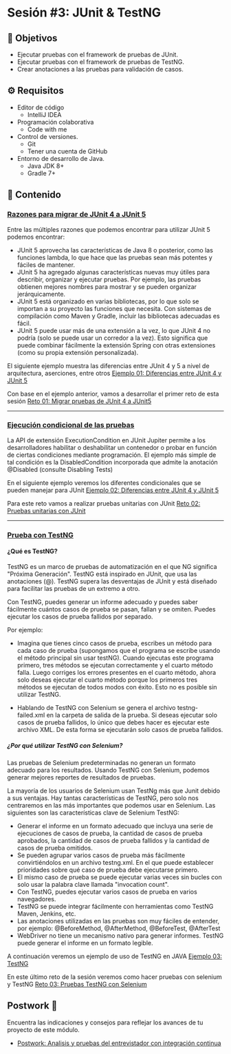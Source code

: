 # Sesión #3: JUnit & TestNG

## :dart: Objetivos

* Ejecutar pruebas con el framework de pruebas de JUnit.
* Ejecutar pruebas con el framework de pruebas de TestNG.
* Crear anotaciones a las pruebas para validación de casos.

## ⚙ Requisitos

- Editor de código
  - IntelliJ IDEA
- Programación colaborativa
  - Code with me
- Control de versiones.
  - Git
  - Tener una cuenta de GitHub
- Entorno de desarrollo de Java.
  - Java JDK 8+
  - Gradle 7+

## 📂 Contenido

### <ins> Razones para migrar de JUnit 4 a JUnit 5 </ins>

Entre las múltiples razones que podemos encontrar para utilizar JUnit 5 podemos encontrar: 
- JUnit 5 aprovecha las características de Java 8 o posterior, como las funciones lambda, lo que hace que las pruebas sean más potentes y fáciles de mantener.
- JUnit 5 ha agregado algunas características nuevas muy útiles para describir, organizar y ejecutar pruebas. Por ejemplo, las pruebas obtienen mejores nombres para mostrar y se pueden organizar jerárquicamente.
- JUnit 5 está organizado en varias bibliotecas, por lo que solo se importan a su proyecto las funciones que necesita. Con sistemas de compilación como Maven y Gradle, incluir las bibliotecas adecuadas es fácil.
- JUnit 5 puede usar más de una extensión a la vez, lo que JUnit 4 no podría (solo se puede usar un corredor a la vez). Esto significa que puede combinar fácilmente la extensión Spring con otras extensiones (como su propia extensión personalizada).

El siguiente ejemplo muestra las diferencias entre JUnit 4 y 5 a nivel de arquitectura, aserciones, entre otros [Ejemplo 01: Diferencias entre JUnit 4 y JUnit 5](./Ejemplo-01)

Con base en el ejemplo anterior, vamos a desarrollar el primer reto de esta sesión [Reto 01: Migrar pruebas de JUnit 4 a JUnit5](./Reto-01)

---
### <ins>Ejecución condicional de las pruebas</ins>

La API de extensión ExecutionCondition en JUnit Jupiter permite a los desarrolladores habilitar o deshabilitar un contenedor o probar en función de ciertas condiciones mediante programación. El ejemplo más simple de tal condición es la DisabledCondition incorporada que admite la anotación @Disabled (consulte Disabling Tests)

En el siguiente ejemplo veremos los diferentes condicionales que se pueden manejar para JUnit [Ejemplo 02: Diferencias entre JUnit 4 y JUnit 5](./Ejemplo-02)

Para este reto vamos a realizar pruebas unitarias con JUnit [Reto 02: Pruebas unitarias con JUnit](./Reto-02)

---
### <ins> Prueba con TestNG </ins>

#### ¿Qué es TestNG?

TestNG es un marco de pruebas de automatización en el que NG significa "Próxima Generación". TestNG está inspirado en JUnit, que usa las anotaciones (@). TestNG supera las desventajas de JUnit y está diseñado para facilitar las pruebas de un extremo a otro.

Con TestNG, puedes generar un informe adecuado y puedes saber fácilmente cuántos casos de prueba se pasan, fallan y se omiten. Puedes ejecutar los casos de prueba fallidos por separado.

Por ejemplo:

* Imagina que tienes cinco casos de prueba, escribes un método para cada caso de prueba (supongamos que el programa se escribe usando el método principal sin usar testNG). Cuando ejecutas este programa primero, tres métodos se ejecutan correctamente y el cuarto método falla. Luego corriges los errores presentes en el cuarto método, ahora solo deseas ejecutar el cuarto método porque los primeros tres métodos se ejecutan de todos modos con éxito. Esto no es posible sin utilizar TestNG.

* Hablando de TestNG con Selenium se genera el archivo testng-failed.xml en la carpeta de salida de la prueba. Si deseas ejecutar solo casos de prueba fallidos, lo único que debes hacer es ejecutar este archivo XML. De esta forma se ejecutarán solo casos de prueba fallidos.

##### ¿Por qué utilizar TestNG con Selenium?

Las pruebas de Selenium predeterminadas no generan un formato adecuado para los resultados. Usando TestNG con Selenium, podemos generar mejores reportes de resultados de pruebas.

La mayoría de los usuarios de Selenium usan TestNg más que Junit debido a sus ventajas. Hay tantas características de TestNG, pero solo nos centraremos en las más importantes que podemos usar en Selenium. Las siguientes son las características clave de Selenium TestNG:

* Generar el informe en un formato adecuado que incluya una serie de ejecuciones de casos de prueba, la cantidad de casos de prueba aprobados, la cantidad de casos de prueba fallidos y la cantidad de casos de prueba omitidos.
* Se pueden agrupar varios casos de prueba más fácilmente convirtiéndolos en un archivo testng.xml. En el que puede establecer prioridades sobre qué caso de prueba debe ejecutarse primero.
* El mismo caso de prueba se puede ejecutar varias veces sin bucles con solo usar la palabra clave llamada "invocation count".
* Con TestNG, puedes ejecutar varios casos de prueba en varios navegadores.
* TestNG se puede integrar fácilmente con herramientas como TestNG Maven, Jenkins, etc.
* Las anotaciones utilizadas en las pruebas son muy fáciles de entender, por ejemplo: @BeforeMethod, @AfterMethod, @BeforeTest, @AfterTest
* WebDriver no tiene un mecanismo nativo para generar informes. TestNG puede generar el informe en un formato legible.

A continuación veremos un ejemplo de uso de TestNG en JAVA [Ejemplo 03: TestNG](./Ejemplo-03)

En este último reto de la sesión veremos como hacer pruebas con selenium y TestNG [Reto 03: Pruebas TestNG con Selenium](./Reto-03)

## Postwork :memo:

Encuentra las indicaciones y consejos para reflejar los avances de tu proyecto de este módulo.

- [Postwork: Analisis y pruebas del entrevistador con integración continua](./Postwork/README.md)




